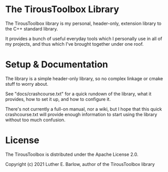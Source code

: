 # The TirousToolbox Library

The TirousToolbox library is my personal, header-only, extension library to the C++ standard library.

It provides a bunch of useful everyday tools which I personally use in all of my projects, and thus which I've brought together under one roof.

# Setup & Documentation

The library is a simple header-only library, so no complex linkage or cmake stuff to worry about.

See "docs/crashcourse.txt" for a quick rundown of the library, what it provides, how to set it up, and how to configure it.

There's not currently a full-on manual, nor a wiki, but I hope that this quick crashcourse.txt will provide enough information to start using the library without too much confusion.

# License

The TirousToolbox is distributed under the Apache License 2.0.

Copyright (c) 2021 Luther E. Barlow, author of the TirousToolbox library
